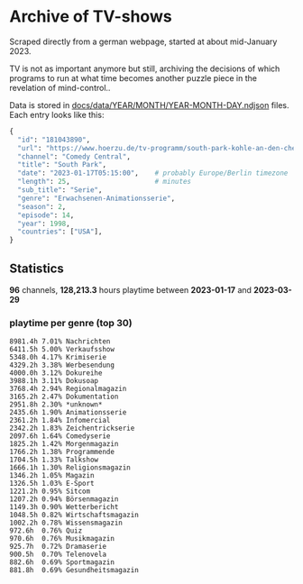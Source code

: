 # Archive of TV-shows

Scraped directly from a german webpage, started at about mid-January 2023.

TV is not as important anymore but still, archiving the decisions of which programs to run at what time
becomes another puzzle piece in the revelation of mind-control.. 

Data is stored in [docs/data/YEAR/MONTH/YEAR-MONTH-DAY.ndjson](docs/data/) files. 
Each entry looks like this:

```python
{
  "id": "181043890", 
  "url": "https://www.hoerzu.de/tv-programm/south-park-kohle-an-den-chefkoch/bid_181043890/", 
  "channel": "Comedy Central", 
  "title": "South Park", 
  "date": "2023-01-17T05:15:00",    # probably Europe/Berlin timezone 
  "length": 25,                     # minutes 
  "sub_title": "Serie", 
  "genre": "Erwachsenen-Animationsserie", 
  "season": 2, 
  "episode": 14, 
  "year": 1998, 
  "countries": ["USA"],
}
```

## Statistics

**96** channels, **128,213.3** hours playtime between **2023-01-17** and **2023-03-29**


### playtime per genre (top 30)

    8981.4h 7.01% Nachrichten
    6411.5h 5.00% Verkaufsshow
    5348.0h 4.17% Krimiserie
    4329.2h 3.38% Werbesendung
    4000.0h 3.12% Dokureihe
    3988.1h 3.11% Dokusoap
    3768.4h 2.94% Regionalmagazin
    3165.2h 2.47% Dokumentation
    2951.8h 2.30% *unknown*
    2435.6h 1.90% Animationsserie
    2361.2h 1.84% Infomercial
    2342.2h 1.83% Zeichentrickserie
    2097.6h 1.64% Comedyserie
    1825.2h 1.42% Morgenmagazin
    1766.2h 1.38% Programmende
    1704.5h 1.33% Talkshow
    1666.1h 1.30% Religionsmagazin
    1346.2h 1.05% Magazin
    1326.5h 1.03% E-Sport
    1221.2h 0.95% Sitcom
    1207.2h 0.94% Börsenmagazin
    1149.3h 0.90% Wetterbericht
    1048.5h 0.82% Wirtschaftsmagazin
    1002.2h 0.78% Wissensmagazin
    972.6h  0.76% Quiz
    970.6h  0.76% Musikmagazin
    925.7h  0.72% Dramaserie
    900.5h  0.70% Telenovela
    882.6h  0.69% Sportmagazin
    881.8h  0.69% Gesundheitsmagazin
